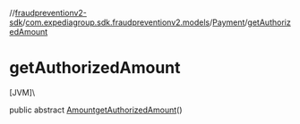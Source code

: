 //[fraudpreventionv2-sdk](../../../index.md)/[com.expediagroup.sdk.fraudpreventionv2.models](../index.md)/[Payment](index.md)/[getAuthorizedAmount](get-authorized-amount.md)

# getAuthorizedAmount

[JVM]\

public abstract [Amount](../-amount/index.md)[getAuthorizedAmount](get-authorized-amount.md)()
